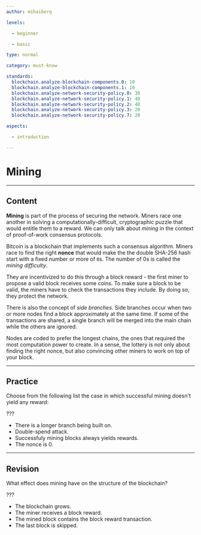 ```yaml
---
author: mihaiberq

levels:

  - beginner

  - basic

type: normal

category: must-know

standards:
  blockchain.analyze-blockchain-components.0: 10
  blockchain.analyze-blockchain-components.1: 10
  blockchain.analyze-network-security-policy.0: 30
  blockchain.analyze-network-security-policy.1: 40
  blockchain.analyze-network-security-policy.2: 40
  blockchain.analyze-network-security-policy.3: 20
  blockchain.analyze-network-security-policy.7: 20

aspects:

  - introduction

---
```

# Mining

---
## Content

**Mining** is part of the process of securing the network. Miners race one another in solving a computationally-difficult, cryptographic puzzle that would entitle them to a reward. We can only talk about *mining* in the context of proof-of-work consensus protocols.

Bitcoin is a blockchain that implements such a consensus algorithm. Miners race to find the right **nonce** that would make the the double SHA-256 hash start with a fixed number or more of `0`s. The number of 0s is called the *mining difficulty*.

They are incentivized to do this through a block reward - the first miner to propose a valid block receives some coins. To make sure a block to be valid, the miners have to check the transactions they include. By doing so, they protect the network.

There is also the concept of *side branches*. Side branches occur when two or more nodes find a block approximately at the same time. If some of the transactions are shared, a single branch will be merged into the main chain while the others are ignored.

Nodes are coded to prefer the longest chains, the ones that required the most computation power to create. In a sense, the lottery is not only about finding the right nonce, but also convincing other miners to work on top of your block.

---
## Practice

Choose from the following list the case in which successful mining doesn't yield any reward:

???

* There is a longer branch being built on.
* Double-spend attack.
* Successfuly mining blocks always yields rewards.
* The nonce is 0.

---
## Revision

What effect does mining have on the structure of the blockchain?

???

* The blockchain grows.
* The miner receives a block reward.
* The mined block contains the block reward transaction.
* The last block is skipped.

